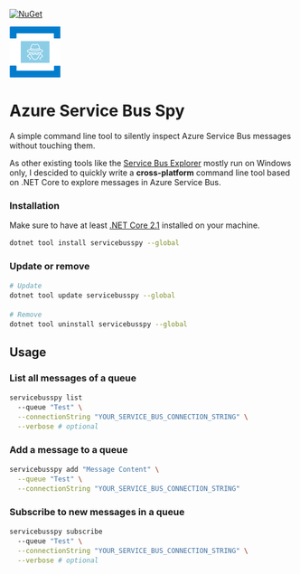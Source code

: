 [![NuGet](https://img.shields.io/nuget/vpre/servicebusspy.svg)](https://www.nuget.org/packages/ServiceBusSpy)

<img src="https://raw.githubusercontent.com/robinmanuelthiel/servicebusspy/master/logo.png" height="90">

# Azure Service Bus Spy

A simple command line tool to silently inspect Azure Service Bus messages without touching them.

As other existing tools like the [Service Bus Explorer](https://github.com/paolosalvatori/ServiceBusExplorer) mostly run on Windows only, I descided to quickly write a **cross-platform** command line tool based on .NET Core to explore messages in Azure Service Bus.

### Installation

Make sure to have at least [.NET Core 2.1](https://dotnet.microsoft.com/download) installed on your machine.

```bash
dotnet tool install servicebusspy --global
```

### Update or remove

```bash
# Update
dotnet tool update servicebusspy --global

# Remove
dotnet tool uninstall servicebusspy --global
```

## Usage

### List all messages of a queue

```bash
servicebusspy list 
  --queue "Test" \
  --connectionString "YOUR_SERVICE_BUS_CONNECTION_STRING" \
  --verbose # optional
```

### Add a message to a queue

```bash
servicebusspy add "Message Content" \
  --queue "Test" \
  --connectionString "YOUR_SERVICE_BUS_CONNECTION_STRING"
```

### Subscribe to new messages in a queue

```bash
servicebusspy subscribe 
  --queue "Test" \
  --connectionString "YOUR_SERVICE_BUS_CONNECTION_STRING" \
  --verbose # optional
```
